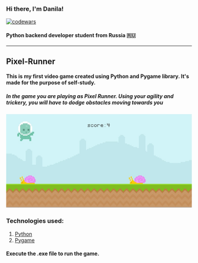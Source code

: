 ### Hi there, I'm Danila!
[![codewars](https://www.codewars.com/users/FrostFree/badges/large)](https://www.codewars.com/users/FrostFree)
#### Python backend developer student from Russia 🇷🇺
---
## Pixel-Runner
#### This is my first video game created using Python and Pygame library. It's made for the purpose of self-study.
##### In the game you are playing as Pixel Runner. Using your agility and trickery, you will have to dodge obstacles moving towards you
![alt text](https://github.com/Fr0stFree/Pixel-Runner/blob/main/logo.jpg?raw=true)
### Technologies used:
1. [Python](https://github.com/python)
2. [Pygame](https://github.com/pygame/)

#### Execute the .exe file to run the game.
